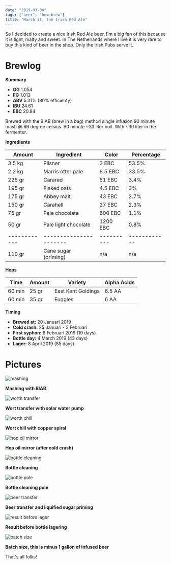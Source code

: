 ```yaml
---
date: "2019-03-04"
tags: ["beer", "homebrew"]
title: "March it, the Irish Red Ale"
---
```


So I decided to create a nice Irish Red Ale beer. I'm a big fan of this because it is light, malty and sweet. In 
 The Netherlands where I live it is very rare to buy this kind of beer in the shop. Only the Irish Pubs serve it.

# Brewlog

**Summary**

* **OG** 1.054
* **FG** 1.013
* **ABV** 5.31% (80% efficienty)
* **IBU** 24.61
* **EBC** 20.84

Brewed with the BIAB (brew in a bag) method single infusion 90 minute mash @ 66 degree celsius. 90 minute ~33 liter boil. With ~30 liter in the fermenter.

**Ingredients**

| Amount       | Ingredient             | Color      | Percentage   |
| ------------ | ---------------------- | ---------- | ------------ |
| 3.5 kg       | Pilsner                | 3 EBC      | 53.5%        |
| 2.2 kg       | Marris otter pale      | 8.5 EBC    | 33.5%        |
| 225 gr       | Carared                | 51 EBC     | 3.4%         |
| 195 gr       | Flaked oats            | 4.5 EBC    | 3%           |
| 175 gr       | Abbey malt             | 43 EBC     | 2.7%         |
| 150 gr       | Carahell               | 27 EBC     | 2.3%         |
| 75 gr        | Pale chocolate         | 600 EBC    | 1.1%         |
| 50 gr        | Pale light chocolate   | 1200 EBC   | 0.8%         |
| ------------ | ---------------------- | ---------- | ------------ |
| 110 gr       | Cane sugar (priming)   | n/a        | n/a          |

**Hops**

| Time   | Amount | Variety            | Alpha Acids |
| ------ | ------ | ------------------ | ----------- |
| 60 min | 25 gr  | East Kent Goldings | 6.5 AA      |
| 60 min | 35 gr  | Fuggles            | 6   AA      |

**Timing**

* **Brewed at:** 20 Januari 2019
* **Cold crash:** 25 Januari - 3 Februari
* **First syphon:** 8 Februari 2019 (19 days)
* **Bottle day:** 4 March 2019 (43 days)
* **Lager:** 8 April 2019 (85 days)

# Pictures

![mashing](/images/beer/20190304/IMG_1633.JPG)

**Mashing with BIAB**

![worth transfer](/images/beer/20190304/IMG_1635.JPG)

**Wort transfer with solar water pump**

![worth chill](/images/beer/20190304/IMG_1639.JPG)

**Wort chill with copper spiral**

![hop oil mirror](/images/beer/20190304/IMG_1859.JPG)

**Hop oil mirror (after cold crash)**

![bottle cleaning](/images/beer/20190304/IMG_1924.JPG)

**Bottle cleaning**

![bottle pole](/images/beer/20190304/IMG_1923.JPG)

**Bottle cleaning pole**

![beer transfer](/images/beer/20190304/IMG_1959.JPG)

**Beer transfer and liquified sugar priming**

![result before lager](/images/beer/20190304/IMG_1973.JPG)

**Result before bottle lagering**

![batch size](/images/beer/20190304/IMG_1974.JPG)

**Batch size, this is minus 1 gallon of infused beer**

That's all folks!
